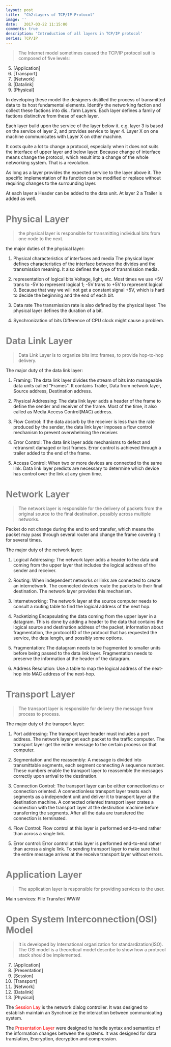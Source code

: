 ```yaml
---
layout: post
title:  "Ch2:Layers of TCP/IP Protocol"
image: ''
date:   2017-03-22 11:15:00
comments: true
description: 'Introduction of all layers in TCP/IP protocol'
series: TCP/IP
---
```


>The Internet model sometimes caused the TCP/IP protocol suit is composed of five levels:

5. [Application]
4. [Transport]
3. [Network]
2. [Datalink]
1. [Physical]

In developing these model the designers distilled the process of transmitted data to its host fundamental elements. Identify the networking faction and collect these factions into dis.. form Layers. Each layer defines a family of factions distinctive from these of each layer.

Each layer build upon the service of the layer below it. e.g. layer 3 is based on the service of layer 2, and provides service to layer 4. Layer X on one machine communicates with Layer X on other machine.

It costs quite a lot to change a protocol, especially when it does not suits the interface of upper layer and below layer. Because change of interface means change the protocol, which result into a change of the whole networking system. That is a revolution.

As long as a layer provides the expected service to the layer above it. The specific implementation of its function can be modified or replace without requiring changes to the surrounding layer.

At each layer a Header can be added to the data unit. At layer 2 a Trailer is added as well.

<h1 style="color:grey">Physical Layer</h1>

>the physical layer is responsible for transmitting individual bits from one node to the next.

the major duties of the physical layer: 
1. Physical characteristics of interfaces and media
The physical layer defines characteristics of the interface between the divides and the transmission meaning. It also defines the type of transmission media.

2. representation of logical bits
Voltage, light, etc. Most times we use +5V trans to -5V to represent logical 1; -5V trans to +5V to represent logical 0. Because that way we will not get a constant signal +5V, which is hard to decide the beginning and the end of each bit.

3. Data rate
The transmission rate is also defined by the physical layer. The physical layer defines the duration of a bit.

4. Synchronization of bits 
Difference of CPU clock might cause a problem.

<h1 style="color:grey">Data Link Layer</h1>

>Data Link Layer is to organize bits into frames, to provide hop-to-hop delivery.

The major duty of the data link layer:

1. Framing: 
The data link layer divides the stream of bits into manageable data units called "Frames". It contains Trailer, Data from network layer, Source address, Destination address.

2. Physical Addressing: 
The data link layer adds a header of the frame to define the sender and receiver of the frame. Most of the time, it also called as Media Access Control(MAC) address.

3. Flow Control:
If the data absorb by the receiver is less than the rate produced by the sender, the data link layer imposes a flow control mechanism to prevent overwhelming the receiver.

4. Error Control:
The data link layer adds mechanisms to defect and retransmit damaged or lost frames. Error control is achieved through a trailer added to the end of the frame.

5. Access Control:
When two  or more devices are connected to the same link. Data link layer predicts are necessary to determine which device has control over the link at any given time.

<h1 style="color:grey">Network Layer</h1>

>The network layer is responsible for the delivery of packets from the original source to the final destination, possibly across multiple networks.

Packet do not change during the end to end transfer, which means the packet may pass through several router and change the frame covering it for several times.

The major duty of the network layer:

1. Logical Addressing:
The network layer adds a header to the data unit coming from the upper layer that includes the logical address of the sender and receiver.

2. Routing:
When independent networks or links are connected to create an internetwork. The connected devices route the packets to their final destination. The network layer provides this mechanism.

3. Internetworking:
The network layer at the source computer needs to consult a routing table to find the logical address of the next hop.

4. Packetizing
Encapsulating the data coming from the upper layer in a datagram. This is done by adding a header to the data that contains the logical source and destination address of the packet, information about fragmentation, the protocol ID of the protocol that has requested the service, the data length, and possibly some options. 

5. Fragmentation:
The datagram needs to be fragmented to smaller units before being passed to the data link layer. Fragmentation needs to preserve the information at the header of the datagram.

6. Address Resolution:
Use a table to map the logical address of the next-hop into MAC address of the next-hop.

<h1 style="color:grey">Transport Layer</h1>

>The transport layer is responsible for delivery the message from process to process.

The major duty of the transport layer:

1. Port addressing:
The transport layer header must includes a port address. The network layer get each packet to the traffic computer. The transport layer get the entire message to the certain process on that computer.

2. Segmentation and the reassembly:
A message is divided into transmittable segments, each segment connecting A sequence number. These numbers enable the transport layer to reassemble the messages correctly upon arrival to the destination.

3. Connection Control:
The transport layer can be either connectionless or connection oriented. A connectionless transport layer treats each segments as a independent unit and deliver it to transport layer at the destination machine. A connected oriented transport layer crates a connection with the transport layer at the destination machine before transferring the segments. After all the data are transfered the connection is terminated.

4. Flow Control:
Flow control at this layer is performed end-to-end rather than across a single link.

5. Error control:
Error control at this layer is performed end-to-end rather than across a single link. To sending transport layer to make sure that the entire message arrives at the receive transport layer without errors. 

<h1 style="color:grey">Application Layer</h1>

>The application layer is responsible for providing services to the user.

Main services: FIle Transfer/ WWW

<h1 style="color:grey">Open System Interconnection(OSI) Model</h1>

>It is developed by International organization for standardization(ISO). The OSI model is a theoretical model describe to show how a protocol stack should be implemented.
	
7. [Application]
6. [Presentation]
5. [Session]
4. [Transport]
3. [Network]
2. [Datalink]
1. [Physical]

The <label style="color:red">Session Lay</label> is the network dialog controller. It was designed to establish maintain an Synchronize the interaction between communicating system.

The <label style="color:red">Presentation Layer</label> were designed to handle syntax and semantics of the information changes between the systems. It was designed for data translation, Encryption, decryption and compression.
